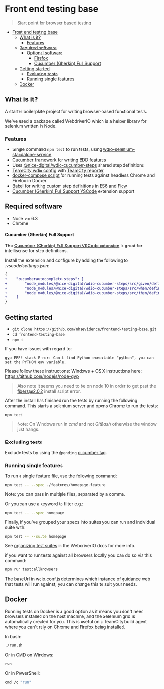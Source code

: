 # Front end testing base

> Start point for browser based testing

- [Front end testing base](#front-end-testing-base)
  - [What is it?](#what-is-it)
    - [Features](#features)
  - [Required software](#required-software)
    - [Optional software](#optional-software)
      - [Firefox](#firefox)
      - [Cucumber (Gherkin) Full Support](#cucumber-gherkin-full-support)
  - [Getting started](#getting-started)
    - [Excluding tests](#excluding-tests)
    - [Running single features](#running-single-features)
  - [Docker](#docker)

## What is it?

A starter boilerplate project for writing browser-based functional tests.

We've used a package called [WebdriverIO](http://webdriver.io/) which is a helper library for selenium written in Node.

### Features

- Single command `npm test` to run tests, using [wdio-selenium-standalone-service](https://github.com/webdriverio/wdio-selenium-standalone-service)
- [Cucumber framework](https://cucumber.io/) for writing BDD [features](features)
- Uses [@nice-digital/wdio-cucumber-steps](https://github.com/nhsevidence/wdio-cucumber-steps) shared step definitions
- [TeamCity wdio config](wdio.teamcity.conf.js) with [TeamCity reporter](https://github.com/sullenor/wdio-teamcity-reporter)
- [docker-compose script](run.sh) for running tests against headless Chrome and Firefox in Docker
- [Babel](https://babeljs.io/) for writing custom step definitions in [ES6](https://github.com/lukehoban/es6features#readme) and [Flow](https://flow.org)
- [Cucumber (Gherkin) Full Support VSCode](https://marketplace.visualstudio.com/items?itemName=alexkrechik.cucumberautocomplete#overview) extension support

## Required software

- Node >= 6.3
- Chrome

#### Cucumber (Gherkin) Full Support

The [Cucumber (Gherkin) Full Support VSCode extension](https://marketplace.visualstudio.com/items?itemName=alexkrechik.cucumberautocomplete#overview) is great for intellisense for step definitions.

Install the extension and configure by adding the following to *.vscode/settings.json*:

```diff
{
+    "cucumberautocomplete.steps": [
+        "node_modules/@nice-digital/wdio-cucumber-steps/src/given/definitions.js",
+        "node_modules/@nice-digital/wdio-cucumber-steps/src/when/definitions.js",
+        "node_modules/@nice-digital/wdio-cucumber-steps/src/then/definitions.js",
+    ]
}
```

## Getting started

- ```git clone https://github.com/nhsevidence/frontend-testing-base.git```
- ```cd frontend-testing-base```
- ```npm i```

If you have issues with regard to:

```gyp ERR! configure error
gyp ERR! stack Error: Can't find Python executable "python", you can set the PYTHON env variable.
```

Please follow these instructions: Windows + OS X instructions here: https://github.com/nodejs/node-gyp

> Also note it seems you need to be on node 10 in order to get past the fibers@2.0.2 install script error.

After the install has finished run the tests by running the following command. This starts a selenium server and opens Chrome to run the tests:

```sh
npm test
```

> Note: On Windows run in *cmd* and not *GitBash* otherwise the window just hangs.

### Excluding tests

Exclude tests by using the `@pending` [cucumber tag](https://github.com/cucumber/cucumber/wiki/Tags).

### Running single features

To run a single feature file, use the following command:

```sh
npm test -- --spec ./features/homepage.feature
```

Note: you can pass in multiple files, separated by a comma.

Or you can use a keyword to filter e.g.:

```sh
npm test -- --spec homepage
```

Finally, if you've grouped your specs into suites you can run and individual suite with:

```sh
npm test -- --suite homepage
```

See [organizing test suites](http://webdriver.io/guide/testrunner/organizesuite.html) in the WebdriverIO docs for more info.

if you want to run tests against all browsers locally you can do so via this command:

```sh
npm run test:allbrowsers
```

The baseUrl in wdio.conf.js determines which instance of guidance web that tests will run against, you can change this to suit your needs.

## Docker

Running tests on Docker is a good option as it means you don't need browsers installed on the host machine, and the Selenium grid is automatically created for you. This is useful on a TeamCity build agent where you can't rely on Chrome and Firefox being installed.

In bash:

```sh
./run.sh
```

Or in CMD on Windows:

```sh
run
```

Or in PowerShell:

```sh
cmd /c "run"
```
